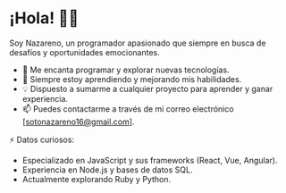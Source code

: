 # ¡Hola! 👋🚀

Soy Nazareno, un programador apasionado que siempre en busca de desafíos y oportunidades emocionantes.

- 👀 Me encanta programar y explorar nuevas tecnologías.
- 🌱 Siempre estoy aprendiendo y mejorando mis habilidades.
- 💡 Dispuesto a sumarme a cualquier proyecto para aprender y ganar experiencia.
- 📫 Puedes contactarme a través de mi correo electrónico [sotonazareno16@gmail.com].

⚡ Datos curiosos:
  - Especializado en JavaScript y sus frameworks (React, Vue, Angular).
  - Experiencia en Node.js y bases de datos SQL.
  - Actualmente explorando Ruby y Python.


